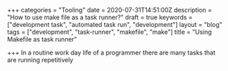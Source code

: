 +++
categories = "Tooling"
date = 2020-07-31T14:51:00Z
description = "How to use make file as a task runner?"
draft = true
keywords = ["development task", "automated task run", "development"]
layout = "blog"
tags = ["development", "task-runner", "makefile", "make"]
title = "Using Makefile as task runner"

+++
In a routine work day life of a programmer there are many tasks that are running repetitively